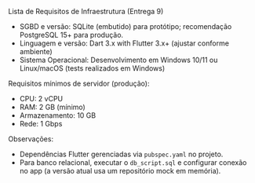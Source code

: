 Lista de Requisitos de Infraestrutura (Entrega 9)

- SGBD e versão: SQLite (embutido) para protótipo; recomendação PostgreSQL 15+ para produção.
- Linguagem e versão: Dart 3.x with Flutter 3.x+ (ajustar conforme ambiente)
- Sistema Operacional: Desenvolvimento em Windows 10/11 ou Linux/macOS (tests realizados em Windows)

Requisitos mínimos de servidor (produção):
- CPU: 2 vCPU
- RAM: 2 GB (mínimo)
- Armazenamento: 10 GB
- Rede: 1 Gbps

Observações:
- Dependências Flutter gerenciadas via `pubspec.yaml` no projeto.
- Para banco relacional, executar o `db_script.sql` e configurar conexão no app (a versão atual usa um repositório mock em memória).
